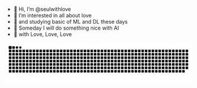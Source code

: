  - 🤍 Hi, I’m @seulwithlove 
 - 🤍 I’m interested in all about love
 - 🤍 and studying basic of ML and DL these days
 - 🤍 Someday I will do something nice with AI
 - 🤍 with Love, Love, Love

![Snake animation](https://github.com/seulwithlove/seulwithlove/blob/output/github-snake.svg)
